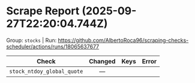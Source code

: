 # Scrape Report (2025-09-27T22:20:04.744Z)

Group: `stocks`  |  Run: https://github.com/AlbertoRoca96/scraping-checks-scheduler/actions/runs/18065637677

| Check | Changed | Keys | Error |
|---|:---:|:--|:--|
| `stock_ntdoy_global_quote` | — |  |  |
